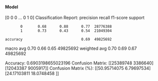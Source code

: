 #### Model
[0 0 0 ... 0 1 0]
Classification Report:
              precision    recall  f1-score   support

           0       0.68      0.88      0.77  28776388
           1       0.73      0.43      0.54  21049304

    accuracy                           0.69  49825692
   macro avg       0.70      0.66      0.65  49825692
weighted avg       0.70      0.69      0.67  49825692

Accuracy: 0.6903198655023196
Confusion Matrix:
[[25389748  3386640]
 [12043387  9005917]]
Confusion Matrix (%):
[[50.95714075  6.79697534]
 [24.17103811 18.0748458 ]]
